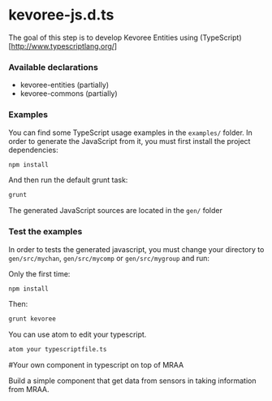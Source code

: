 # kevoree-js.d.ts
The goal of this step is to develop Kevoree Entities using (TypeScript)[http://www.typescriptlang.org/]

### Available declarations
- kevoree-entities (partially)
- kevoree-commons (partially)

### Examples
You can find some TypeScript usage examples in the `examples/` folder.
In order to generate the JavaScript from it, you must first install the project dependencies:

```sh
npm install
```

And then run the default grunt task:
```sh
grunt
```
The generated JavaScript sources are located in the `gen/` folder

### Test the examples
In order to tests the generated javascript, you must change your directory to `gen/src/mychan`, `gen/src/mycomp`
or `gen/src/mygroup` and run:

Only the first time:
```sh
npm install
```

Then:
```sh
grunt kevoree
```

You can use atom to edit your typescript.

```sh
atom your typescriptfile.ts
```

#Your own component in typescript on top of MRAA

Build a simple component that get data from sensors in taking information from MRAA.
